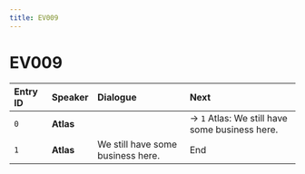 ```yaml
---
title: EV009
---
```


# EV009


| Entry ID | Speaker | Dialogue | Next |
| :------- | :------ | :------- | :------------ |
| `0` | **Atlas** |  | → `1` Atlas: We still have some business here\. |
| `1` | **Atlas** | We still have some business here\. | End |
